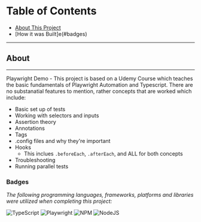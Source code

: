 # Table of Contents

* [About This Project](#about)
* [How it was Built]e(#badges)
---
## About
---
Playwright Demo - This project is based on a Udemy Course which teaches the basic fundamentals of Playwright Automation and Typescript. There are no substanatial features to mention, rather concepts that are worked which include:
* Basic set up of tests
* Working with selectors and inputs
* Assertion theory
* Annotations
* Tags
* .config files and why they're important
* Hooks
  * This inclues `.beforeEach`, `.afterEach`, and ALL for both concepts
* Troubleshooting
* Running parallel tests

### Badges
*The following programming languages, frameworks, platforms and libraries were utilized when completing this project:*

![TypeScript](https://img.shields.io/badge/typescript-%23007ACC.svg?style=for-the-badge&logo=typescript&logoColor=white)
![Playwright](https://img.shields.io/badge/Playwright-45ba4b?style=for-the-badge&logo=Playwright&logoColor=white)
![NPM](https://img.shields.io/badge/NPM-%23000000.svg?style=for-the-badge&logo=npm&logoColor=white)
![NodeJS](https://img.shields.io/badge/node.js-6DA55F?style=for-the-badge&logo=node.js&logoColor=white)

